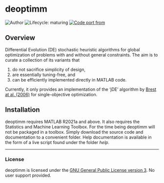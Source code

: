 
<!-- README.md is generated from README.Rmd. Please edit that file -->

# deoptimm

<!-- badges: start -->

![Author](https://img.shields.io/badge/author-Eduardo%20L.%20T.%20Conceição-green.svg)
![Lifecycle:
maturing](https://img.shields.io/badge/lifecycle-maturing-blue.svg)
[![Code port
from](https://img.shields.io/badge/code%20port%20from-DEoptimR-yellow.svg)](https://cran.r-project.org/package=DEoptimR)
<!-- badges: end -->

## Overview

Differential Evolution (DE) stochastic heuristic algorithms for global
optimization of problems with and without general constraints. The aim
is to curate a collection of its variants that

1.  do not sacrifice simplicity of design,
2.  are essentially tuning-free, and
3.  can be efficiently implemented directly in MATLAB code.

Currently, it only provides an implementation of the ‘jDE’ algorithm by
[Brest at al. (2006)](https://doi.org/10.1109/TEVC.2006.872133) for
single-objective optimization.

## Installation

deoptimm requires MATLAB R2021a and above. It also requires the
Statistics and Machine Learning Toolbox. For the time being deoptimm
will not be packaged in a toolbox. Simply download the source code and
documentation to a convenient folder. Help documentation is available in
the form of a live script found under the folder *help*.

------------------------------------------------------------------------

### License

deoptimm is licensed under the [GNU General Public License version
3](https://opensource.org/licenses/GPL-3.0). No user support provided.
